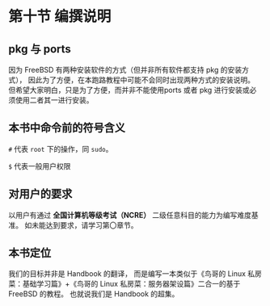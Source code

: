 # 第十节 编撰说明

## pkg 与 ports

因为 FreeBSD 有两种安装软件的方式（但并非所有软件都支持 pkg 的安装方式），
因此为了方便，在本跑路教程中可能不会同时出现两种方式的安装说明。
但希望大家明白，只是为了方便，而并非不能使用ports 或者 pkg 进行安装或必须使用二者其一进行安装。

## 本书中命令前的符号含义

`#` 代表 `root` 下的操作，同 `sudo`。

`$` 代表一般用户权限

## 对用户的要求

以用户有通过 **全国计算机等级考试（NCRE）** 二级任意科目的能力为编写难度基准。
如未能达到要求，请学习第〇章节。

## 本书定位

我们的目标并非是 Handbook 的翻译，
而是编写一本类似于《鸟哥的 Linux 私房菜：基础学习篇》+《鸟哥的 Linux 私房菜：服务器架设篇》二合一的基于 FreeBSD 的教程。
也就说我们是 Handbook 的超集。